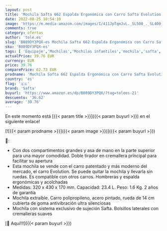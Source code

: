 ```yaml
---
layout: post
title: 'Mochila Safta 662 Espalda Ergonómica con Carro Safta Evolution de Marc Márquez  320x170x430mm'
date: 2022-08-25 10:54:10
image: 'https://m.media-amazon.com/images/I/411JpTqmJvL._SL500_._SL400_.jpg'
comments: true
category: ofertas
author: 'tole.es'
slug: 'B089DY3PQX-es Mochila Safta 662 Espalda Ergonómica con Carro Safta...'
sku: 'B089DY3PQX-es'
tags: [ 'Equipaje','Mochilas','Mochilas infantiles','mochila','safta','🇪🇸', ]
actualPrice: 39.76 EUR
currency: EUR
price: 39.76
comparePrice: 62.73 EUR
prodname: 'Mochila Safta 662 Espalda Ergonómica con Carro Safta Evolution de Marc Márquez  320x170x430mm'
country: 'es'
flag: '🇪🇸'
brand: 'Safta'
buyurl: 'https://www.amazon.es/dp/B089DY3PQX/?tag=tolees-21'
descuento: '36.62'
average: '39.76'
---
```


En este momento está [{{< param title >}}]({{< param buyurl >}}) en el siguiente enlace!

[![{{< param prodname >}}]({{< param image >}})]({{< param buyurl >}})

🔎:

- Con dos compartimentos grandes y asa de mano en la parte superior para una mayor comodidad. Doble tirador en cremallera principal para facilitar su apertura
- Esta mochila se vende con el carro patentado y más moderno del mercado, el carro Evolution. Se puede quitar la mochila y llevarla sin ruedas. Es compatible con otros carros. Hombreras y espalda ergonómicas y acolchadas
- Medidas: 320 x 430 x 170 mm. Capacidad: 23.4 L. Peso: 1.6 Kg. 2 años de garantía
- Mochila extraíble. Carro polipropileno, acero pintado, rueda de 14 cm cubierta de goma antivibración ultra silenciosas
- Mochila con sistema exclusivo de sujeción Safta. Bolsillos laterales con cremalleras suaves

[🛒 Aquí!!!]({{< param buyurl >}})
